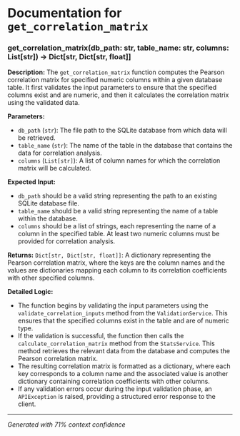 # Documentation for `get_correlation_matrix`

### get_correlation_matrix(db_path: str, table_name: str, columns: List[str]) -> Dict[str, Dict[str, float]]

**Description:**
The `get_correlation_matrix` function computes the Pearson correlation matrix for specified numeric columns within a given database table. It first validates the input parameters to ensure that the specified columns exist and are numeric, and then it calculates the correlation matrix using the validated data.

**Parameters:**
- `db_path` (`str`): The file path to the SQLite database from which data will be retrieved.
- `table_name` (`str`): The name of the table in the database that contains the data for correlation analysis.
- `columns` (`List[str]`): A list of column names for which the correlation matrix will be calculated.

**Expected Input:**
- `db_path` should be a valid string representing the path to an existing SQLite database file.
- `table_name` should be a valid string representing the name of a table within the database.
- `columns` should be a list of strings, each representing the name of a column in the specified table. At least two numeric columns must be provided for correlation analysis.

**Returns:**
`Dict[str, Dict[str, float]]`: A dictionary representing the Pearson correlation matrix, where the keys are the column names and the values are dictionaries mapping each column to its correlation coefficients with other specified columns.

**Detailed Logic:**
- The function begins by validating the input parameters using the `validate_correlation_inputs` method from the `ValidationService`. This ensures that the specified columns exist in the table and are of numeric type.
- If the validation is successful, the function then calls the `calculate_correlation_matrix` method from the `StatsService`. This method retrieves the relevant data from the database and computes the Pearson correlation matrix.
- The resulting correlation matrix is formatted as a dictionary, where each key corresponds to a column name and the associated value is another dictionary containing correlation coefficients with other columns.
- If any validation errors occur during the input validation phase, an `APIException` is raised, providing a structured error response to the client.

---
*Generated with 71% context confidence*
